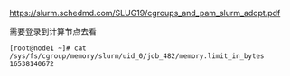 https://slurm.schedmd.com/SLUG19/cgroups_and_pam_slurm_adopt.pdf









需要登录到计算节点去看



``` shell
[root@node1 ~]# cat /sys/fs/cgroup/memory/slurm/uid_0/job_482/memory.limit_in_bytes 
16538140672

```












